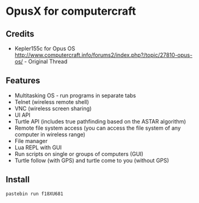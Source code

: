 # OpusX for computercraft

## Credits
* Kepler155c for Opus OS
http://www.computercraft.info/forums2/index.php?/topic/27810-opus-os/ - Original Thread

## Features
* Multitasking OS - run programs in separate tabs
* Telnet (wireless remote shell)
* VNC (wireless screen sharing)
* UI API
* Turtle API (includes true pathfinding based on the ASTAR algorithm)
* Remote file system access (you can access the file system of any computer in wireless range)
* File manager
* Lua REPL with GUI
* Run scripts on single or groups of computers (GUI)
* Turtle follow (with GPS) and turtle come to you (without GPS)

## Install
```
pastebin run f18XU681
```

